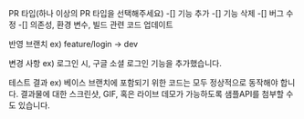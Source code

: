 PR 타입(하나 이상의 PR 타입을 선택해주세요)
-[] 기능 추가 -[] 기능 삭제 -[] 버그 수정 -[] 의존성, 환경 변수, 빌드 관련 코드 업데이트

반영 브랜치
ex) feature/login -> dev

변경 사항
ex) 로그인 시, 구글 소셜 로그인 기능을 추가했습니다.

테스트 결과
ex) 베이스 브랜치에 포함되기 위한 코드는 모두 정상적으로 동작해야 합니다. 결과물에 대한 스크린샷, GIF, 혹은 라이브 데모가 가능하도록 샘플API를 첨부할 수도 있습니다.
